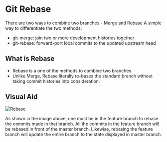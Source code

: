# Git Rebase

There are two ways to combine two branches - Merge and Rebase
A simple way to differentiate the two methods:
- git-merge: join two or more development histories together
- git-rebase: forward-port local commits to the updated upstream head

## What is Rebase

- Rebase is a one of the methods to combine two branches
- Unlike Merge, Rebase literally re-bases the standard branch without taking
commit histories into consideration.

## Visual Aid

![Rebase](https://wac-cdn.atlassian.com/dam/jcr:e4a40899-636b-4988-9774-eaa8a440575b/02.svg?cdnVersion=jx)

As shown in the image above, one must be in the feature branch to rebase the
commits made in that branch. All the commits in the feature branch will be
rebased in front of the master branch. Likewise, rebasing the feature branch
will update the entire branch to the state displayed in master branch.

